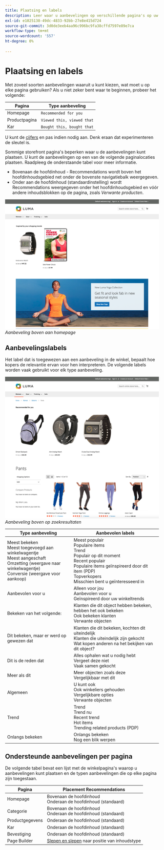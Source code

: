 ```yaml
---
title: Plaatsing en labels
description: Leer waar u aanbevelingen op verschillende pagina's op uw plaats en suggesties voor vaak gebruikte etiketten voor elk aanbevelingstype kunt plaatsen.
exl-id: e1025138-49dc-4833-92bb-27e8e415d724
source-git-commit: 3d0de3eeb4aa96c996bc9fa38cffd7597e89e7ca
workflow-type: tm+mt
source-wordcount: '557'
ht-degree: 0%

---
```


# Plaatsing en labels

Met zoveel soorten aanbevelingen waaruit u kunt kiezen, wat moet u op elke pagina gebruiken? Als u niet zeker bent waar te beginnen, probeer het volgende:

| Pagina | Type aanbeveling |
|---|---|
| Homepage | `Recommended for you` |
| Productpagina | `Viewed this, viewed that` |
| Kar | `Bought this, bought that` |

U kunt de [cijfers](workspace.md) en pas indien nodig aan. Denk eraan dat experimenteren de sleutel is.

Sommige storefront pagina&#39;s beperken waar u de aanbevelingen kunt plaatsen. U kunt de aanbevelingen op een van de volgende paginalocaties plaatsen. Raadpleeg de onderstaande tabel voor meer informatie.

- Bovenaan de hoofdinhoud - Recommendations wordt boven het hoofdinhoudsgebied net onder de bovenste navigatiebalk weergegeven.
- Onder aan de hoofdinhoud (standaardinstelling) wordt Recommendations weergegeven onder het hoofdinhoudsgebied en vóór andere inhoudsblokken op de pagina, zoals _Verwante producten_.

![Aanbevolen plaatsing](assets/storefront-home-page-top.png)
_Aanbeveling boven aan homepage_

## Aanbevelingslabels

Het label dat is toegewezen aan een aanbeveling in de winkel, bepaalt hoe kopers de relevantie ervan voor hen interpreteren. De volgende labels worden vaak gebruikt voor elk type aanbeveling.

![Aanbevolen plaatsing](assets/storefront-search-results-top.png)
_Aanbeveling boven op zoekresultaten_

| Type aanbeveling | Aanbevolen labels |
|---|---|
| Meest bekeken<br> Meest toegevoegd aan winkelwagentje<br>Meest aangeschaft<br>Omzetting (weergave naar winkelwagentje)<br>Conversie (weergave voor aankoop) | Meest populair<br>Populaire items<br>Trend<br>Populair op dit moment<br>Recent populair<br>Populaire items geïnspireerd door dit item (PDP)<br>Topverkopers<br>Misschien bent u geïnteresseerd in |
| Aanbevolen voor u | Alleen voor jou<br>Aanbevolen voor u<br>Geïnspireerd door uw winkeltrends |
| Bekeken van het volgende: | Klanten die dit object hebben bekeken, hebben het ook bekeken<br>Ook bekeken klanten<br>Verwante objecten |
| Dit bekeken, maar er werd op gewezen dat | Klanten die dit bekeken, kochten dit uiteindelijk<br>Klanten die uiteindelijk zijn gekocht<br>Wat kopen anderen na het bekijken van dit object? |
| Dit is de reden dat | Alles ophalen wat u nodig hebt<br>Vergeet deze niet<br>Vaak samen gekocht |
| Meer als dit | Meer objecten zoals deze<br>Vergelijkbaar met dit |
| Algemeen | U kunt ook<br>Ook winkeliers gehouden<br>Vergelijkbare opties<br>Verwante objecten |
| Trend | Trend<br>Trend nu<br>Recent trend<br>Hot items<br>Trending related products (PDP) |
| Onlangs bekeken | Onlangs bekeken<br>Nog een blik werpen |

## Ondersteunde aanbevelingen per pagina

De volgende tabel bevat een lijst met de winkelpagina&#39;s waarop u aanbevelingen kunt plaatsen en de typen aanbevelingen die op elke pagina zijn toegestaan.

| Pagina | Placement Recommendations |
|---|---|
| Homepage | Bovenaan de hoofdinhoud<br>Onderaan de hoofdinhoud (standaard) | Meest bekeken<br>Meest aangeschaft<br>Meest toegevoegd aan winkelwagentje<br>Aanbevolen voor u<br>Trend |
| Categorie | Bovenaan de hoofdinhoud<br>Onderaan de hoofdinhoud (standaard) | Meest bekeken<br>Meest aangeschaft<br>Meest toegevoegd aan winkelwagentje<br>Aanbevolen voor u<br>Trend |
| Productgegevens | Onderaan de hoofdinhoud (standaard) | Meest bekeken<br>Meest aangeschaft<br>Meest toegevoegd aan winkelwagentje<br>Bekeken dit, gezien dat<br>Bekijk dit, kocht dat<br>Dit gekocht<br>Meer als dit<br>Trend<br>Visuele gelijkenis |
| Kar | Onderaan de hoofdinhoud (standaard) | Meest bekeken<br>Meest aangeschaft<br>Meest toegevoegd aan winkelwagentje<br>Bekeken dit, gezien dat<br>Bekijk dit, kocht dat<br>Dit gekocht<br>Meer als dit<br>Trend |
| Bevestiging | Onderaan de hoofdinhoud (standaard) | Meest bekeken<br>Meest aangeschaft<br>Meest toegevoegd aan winkelwagentje<br>Bekeken dit, gezien dat<br>Bekijk dit, kocht dat<br>Dit gekocht<br>Meer als dit<br>Trend |
| Page Builder | [Slepen en slepen](https://experienceleague.adobe.com/docs/commerce-admin/page-builder/add-content/recommendations.html) naar positie van inhoudstype | Meest bekeken<br>Meest aangeschaft<br>Meest toegevoegd aan winkelwagentje<br>Aanbevolen voor u<br>Trend |
